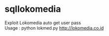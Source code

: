 # sqllokomedia
Exploit Lokomedia auto get user pass<br>
Usage : python lokmed.py http://lokomedia.co.id
